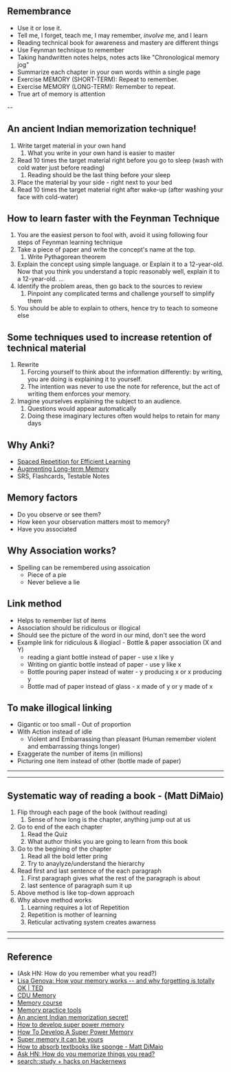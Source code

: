 ## Remembrance

* Use it or lose it.
* Tell me, I forget, teach me, I may remember, *involve* me, and I learn
* Reading technical book for awareness and mastery are different things
* Use Feynman technique to remember
* Taking handwritten notes helps, notes acts like "Chronological memory jog"
* Summarize each chapter in your own words within a single page
* Exercise MEMORY (SHORT-TERM): Repeat to remember. 
* Exercise MEMORY (LONG-TERM): Remember to repeat.
* True art of memory is attention

--
## An ancient Indian memorization technique!

1. Write target material in your own hand
   1. What you write in your own hand is easier to master
2. Read 10 times the target material right before you go to sleep (wash with cold water just before reading)
   1. Reading should be the last thing before your sleep
3. Place the material by your side - right next to your bed
4. Read 10 times the target material right after wake-up (after washing your face with cold-water)

## How to learn faster with the Feynman Technique
1. You are the easiest person to fool with, avoid it using following four steps of Feynman learning technique
2. Take a piece of paper and write the concept's name at the top.
   1. Write Pythagorean theorem
3. Explain the concept using simple language. or  Explain it to a 12-year-old. Now that you think you understand a topic reasonably well, explain it to a 12-year-old. ...
4. Identify the problem areas, then go back to the sources to review
   1. Pinpoint any complicated terms and challenge yourself to simplify them
5. You should be able to explain to others, hence try to teach to someone else

## Some techniques used to increase retention of technical material

1. Rewrite
   1. Forcing yourself to think about the information differently: by writing, you are doing is explaining it to yourself.
   2. The intention was never to use the note for reference, but the act of writing them enforces your memory.
2. Imagine yourselves explaining the subject to an audience.
   1. Questions would appear automatically
   2. Doing these imaginary lectures often would helps to retain for many days

## Why Anki?

* [Spaced Repetition for Efficient Learning](https://www.gwern.net/Spaced-repetition)
* [Augmenting Long-term Memory](http://augmentingcognition.com/ltm.html)
* SRS, Flashcards, Testable Notes

## Memory factors
* Do you observe or see them?
* How keen your observation matters most to memory?
* Have you associated

## Why Association works?
* Spelling can be remembered using assoication
  * Piece of a pie
  * Never believe a lie

## Link method
 * Helps to remember list of items
 * Association should be ridiculous or illogical
 * Should see the picture of the word in our mind, don't see the word
 * Example link for ridiculous & illogiacl -  Bottle & paper association (X and Y)
   * reading a giant bottle instead of paper   - use x like y
   * Writing on giantic bottle instead of paper - use y like x
   * Bottle pouring paper instead of water - y producing x or x producing y
   * Bottle mad of paper instead of glass - x made of y or y made of x


## To make illogical linking
* Gigantic or too small - Out of proportion
* With Action instead of idle
  * Violent and Embarrassing than pleasant (Human remember violent and embarrassing things longer)
* Exaggerate the number of items (in millions)
* Picturing one item instead of other (bottle made of paper)

----


----
## Systematic way of reading a book - (Matt DiMaio)

1. Flip through each page of the book (without reading)
    1. Sense of how long is the chapter, anything jump out at us
1. Go to end of the each chapter
    1. Read the Quiz
    1. What author thinks you are going to learn from this book
1. Go to the begining of the chapter
   1. Read all the bold letter pring
   1. Try to anaylyze/understand the hierarchy
1. Read first and last sentence of the each paragraph
   1. First paragraph gives what the rest of the paragraph is about
   1. last sentence of paragraph sum it up
1. Above method is like top-down approach
1. Why above method works
   1. Learning requires a lot of Repetition
   1. Repetition is mother of learning
   1. Reticular activating system creates awarness
----
---
## Reference
* (Ask HN: How do you remember what you read?)
* [Lisa Genova: How your memory works -- and why forgetting is totally OK | TED](https://www.youtube.com/watch?v=Irx0tC92fdE)
* [CDU Memory](https://www.youtube.com/watch?v=ojoI-DfeGtA)
* [Memory course](https://courses.ted.com/product/how-to-boost-your-brain-memory)
* [Memory practice tools](https://imps.cdu.edu.au/tools/memory/)
* [An ancient Indian memorization secret!](https://www.youtube.com/watch?v=3sxhlHrUMog)
* [How to develop super power memory](https://archive.org/details/HowToDevelopASUPERPOWERMEMORYHarryLorayne/page/n7)
* [How To Develop A Super Power Memory](http://www.ownways.com/how_to_develop_a_super_power_memory/Contents.html)
* [Super memory it can be yours](https://issuu.com/snehalwankhede/docs/super-memory-it-can-be-yours-)
* [How to absorb textbooks like sponge - Matt DiMaio](https://www.youtube.com/watch?v=nqYmmZKY4sA)
* [Ask HN: How do you memorize things you read?](https://news.ycombinator.com/item?id=28839573)
* [search::study + hacks on Hackernews](https://hn.algolia.com/?query=study%20hacks)